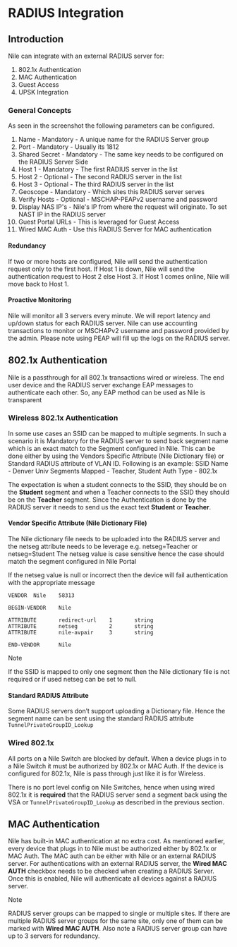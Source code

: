 # RADIUS Integration

## Introduction

Nile can integrate with an external RADIUS server for:
1. 802.1x Authentication
2. MAC Authentication
3. Guest Access
4. UPSK Integration

### General Concepts
As seen in the screenshot the following parameters can be configured.
1. Name - Mandatory - A unique name for the RADIUS Server group
2. Port - Mandatory - Usually its 1812
3. Shared Secret - Mandatory - The same key needs to be configured on the RADIUS Server Side
4. Host 1 - Mandatory - The first RADIUS server in the list
5. Host 2 - Optional - The second RADIUS server in the list
6. Host 3 - Optional - The third RADIUS server in the list
7. Geoscope - Mandatory - Which sites this RADIUS server serves
8. Verify Hosts - Optional - MSCHAP-PEAPv2 username and password
9. Display NAS IP's - Nile's IP from where the request will originate. To set NAST IP in the RADIUS server
10. Guest Portal URLs - This is leveraged for Guest Access
11. Wired MAC Auth - Use this RADIUS Server for MAC authentication

#### Redundancy
If two or more hosts are configured, Nile will send the authentication request only to the first host. If Host 1 is down, Nile will send the authentication request to Host 2 else Host 3. If Host 1 comes online, Nile will move back to Host 1.

#### Proactive Monitoring
Nile will monitor all 3 servers every minute. We will report latency and up/down status for each RADIUS server. Nile can use accounting transactions to monitor or MSCHAPv2 username and password provided by the admin. Please note using PEAP will fill up the logs on the RADIUS server.

## 802.1x Authentication
Nile is a passthrough for all 802.1x transactions wired or wireless. The end user device and the RADIUS server exchange EAP messages to authenticate each other. So, any EAP method can be used as Nile is transparent

### Wireless 802.1x Authentication
In some use cases an SSID can be mapped to multiple segments. In such a scenario it is Mandatory for the RADIUS server to send back segment name which is an exact match to the Segment configured in Nile. This can be done either by using the Vendors Specific Attribute (Nile Dictionary file) or Standard RADIUS attribute of VLAN ID. Following is an example:
SSID Name - Denver Univ
Segments Mapped - Teacher, Student
Auth Type - 802.1x

The expectation is when a student connects to the SSID, they should be on the **Student** segment and when a Teacher connects to the SSID they should be on the **Teacher** segment. Since the Authentication is done by the RADIUS server it needs to send us the exact text **Student** or **Teacher**.

#### Vendor Specific Attribute (Nile Dictionary File)
The Nile dictionary file needs to be uploaded into the RADIUS server and the netseg attribute needs to be leverage e.g. netseg=Teacher or netseg=Student
The netseg value is case sensitive hence the case should match the segment configured in Nile Portal

If the netseg value is null or incorrect then the device will fail authentication with the appropriate message

```
VENDOR  Nile    58313

BEGIN-VENDOR    Nile

ATTRIBUTE       redirect-url    1       string
ATTRIBUTE       netseg          2       string
ATTRIBUTE       nile-avpair     3       string

END-VENDOR      Nile
```

>[!NOTE]  
>If the SSID is mapped to only one segment then the Nile dictionary file is not required or if used netseg can be set to null.

#### Standard RADIUS Attribute
Some RADIUS servers don’t support uploading a Dictionary file. Hence the segment name can be sent using the standard RADIUS attribute `TunnelPrivateGroupID_Lookup`

### Wired 802.1x
All ports on a Nile Switch are blocked by default. When a device plugs in to a Nile Switch it must be authorized by 802.1x or MAC Auth. If the device is configured for 802.1x, Nile is pass through just like it is for Wireless. 

There is no port level config on Nile Switches, hence when using wired 802.1x it is **required** that the RADIUS server send a segment back using the VSA or  `TunnelPrivateGroupID_Lookup` as described in the previous section. 

## MAC Authentication
Nile has built-in MAC authentication at no extra cost. As mentioned earlier, every device that plugs in to Nile must be authorized either by 802.1x or MAC Auth. The MAC auth can be either with Nile or an external RADIUS server. For authentications with an external RADIUS server, the **Wired MAC AUTH** checkbox needs to be checked when creating a RADIUS Server. Once this is enabled, Nile will authenticate all devices against a RADIUS server.

>[!NOTE]  
>RADIUS server groups can be mapped to single or multiple sites. If there are multiple RADIUS server groups for the same site, only one of them can be marked with **Wired MAC AUTH**. Also note a RADIUS server group can have up to 3 servers for redundancy.


